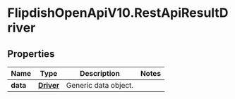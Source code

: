 # FlipdishOpenApiV10.RestApiResultDriver

## Properties
Name | Type | Description | Notes
------------ | ------------- | ------------- | -------------
**data** | [**Driver**](Driver.md) | Generic data object. | 


